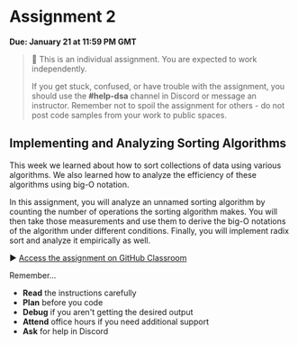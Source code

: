 <!--meta exposure: repeat -->
<!--meta assessmentFormat: ProgrammingAssignment -->
<!--meta submissionVia: GradeScope -->
<!--meta instructionType: specific -->
<!--meta submissionFormatFlexibility: no -->
<!--meta submissionTopicFlexibility: no -->
<!--meta rubricAvailable: no -->
<!--meta rubricShared: no -->
<!--meta groupWork: no -->
<!--meta automatedGrading: 100 -->
<!--meta studentInstructionsLink: https://github.com/kiboschool/dsa-assignment2 -->
<!--meta topics: sorting -->


# Assignment 2

**Due: January 21 at 11:59 PM GMT**

> 📌 This is an individual assignment. You are expected to work independently.
>
> If you get stuck, confused, or have trouble with the assignment, you should use the **#help-dsa** channel in Discord or message an instructor. Remember not to spoil the assignment for others - do not post code samples from your work to public spaces.

## Implementing and Analyzing Sorting Algorithms

This week we learned about how to sort collections of data using various algorithms. We also learned how to analyze the efficiency of these algorithms using big-O notation.

In this assignment, you will analyze an unnamed sorting algorithm by counting the number of operations the sorting algorithm makes. You will then take those measurements and use them to derive the big-O notations of the algorithm under different conditions. Finally, you will implement radix sort and analyze it empirically as well.

▶️ [Access the assignment on GitHub Classroom](https://github.com/kiboschool/dsa-assignment2)

Remember...

- **Read** the instructions carefully
- **Plan** before you code
- **Debug** if you aren't getting the desired output
- **Attend** office hours if you need additional support
- **Ask** for help in Discord
